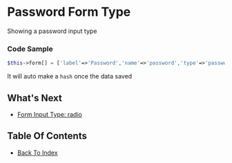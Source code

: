 # Password Form Type
Showing a password input type

### Code Sample
```php
$this->form[] = ['label'=>'Password','name'=>'password','type'=>'password'];
```
It will auto make a `hash` once the data saved

## What's Next
- [Form Input Type: radio](./form-radio.md)

## Table Of Contents
- [Back To Index](./index.md)